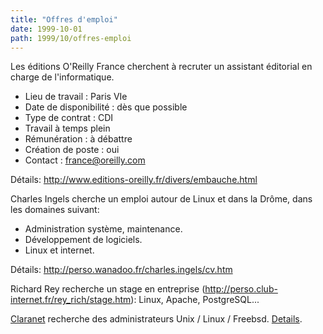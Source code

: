 ```yaml
---
title: "Offres d'emploi"
date: 1999-10-01
path: 1999/10/offres-emploi
---
```


<P>Les éditions O'Reilly France cherchent à recruter un
assistant éditorial en charge de l'informatique.</P>

<UL>

<LI>Lieu de travail : Paris VIe
<LI>Date de disponibilité : dès que possible
<LI>Type de contrat : CDI
<LI>Travail à temps plein
<LI>Rémunération : à débattre
<LI>Création de poste : oui
<LI>Contact : <A HREF="mailto:france@oreilly.com">france@oreilly.com</A>
</UL>

<P>Détails: <A HREF="http://www.editions-oreilly.fr/divers/embauche.html">http://www.editions-oreilly.fr/divers/embauche.html</A></P>

<P>Charles Ingels cherche un emploi autour de Linux et dans la Drôme,
dans les domaines suivant:</P>

<UL>

<LI>Administration système, maintenance.
<LI>Développement de logiciels.
<LI>Linux et internet.
</UL>

<P>Détails: <A HREF="http://perso.wanadoo.fr/charles.ingels/cv.htm">http://perso.wanadoo.fr/charles.ingels/cv.htm</A></P>

<P>Richard Rey recherche un stage en entreprise (<A HREF="http://perso.club-internet.fr/rey_rich/stage.htm">http://perso.club-internet.fr/rey_rich/stage.htm</A>): Linux, Apache, PostgreSQL...</P>

<P>
<A HREF="http://www.claranet.fr/">Claranet</A>
recherche des administrateurs Unix / Linux / Freebsd.
<A HREF="http://www.claranet.fr/job/poste.phtml">Details</A>.
</P>


